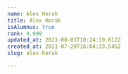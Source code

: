 ```yaml
---
name: Alex Horak
title: Alex Horak
isAlumnus: true
rank: 9.999
updated_at: 2021-08-03T10:24:19.812Z
created_at: 2021-07-29T16:04:33.545Z
slug: alex-horak

---
```

